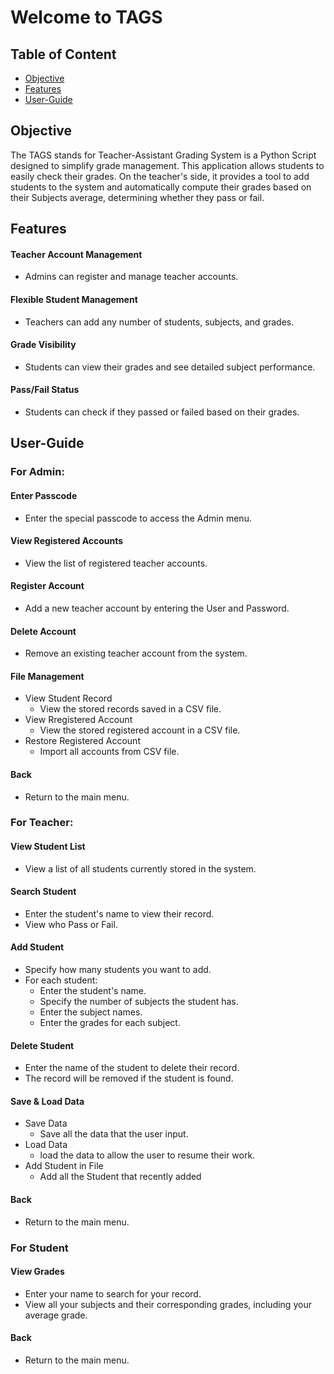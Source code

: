 #  Welcome to TAGS

## Table of Content
- [Objective](#objective)
- [Features](#features)
- [User-Guide](#user-guide)

## Objective

The TAGS stands for Teacher-Assistant Grading System is a Python Script designed to simplify grade management. This application allows students to easily check their grades. On the teacher's side, it provides a tool to add students to the system and automatically compute their grades based on their Subjects average, determining whether they pass or fail.

## Features
#### Teacher Account Management
- Admins can register and manage teacher accounts.
#### Flexible Student Management
- Teachers can add any number of students, subjects, and grades.
#### Grade Visibility
- Students can view their grades and see detailed subject performance.
#### Pass/Fail Status
- Students can check if they passed or failed based on their grades.

## User-Guide

### For Admin:
#### Enter Passcode
- Enter the special passcode to access the Admin menu.
#### View Registered Accounts
- View the list of registered teacher accounts.
#### Register Account
- Add a new teacher account by entering the User and Password.
#### Delete Account
- Remove an existing teacher account from the system.
#### File Management
- View Student Record
    - View the stored records saved in a CSV file.
- View Rregistered Account
    - View the stored registered account in a CSV file.
- Restore Registered Account
    - Import all accounts from CSV file.
#### Back
- Return to the main menu.

### For Teacher:
#### View Student List
- View a list of all students currently stored in the system.
#### Search Student
- Enter the student's name to view their record.
- View who Pass or Fail.
#### Add Student
- Specify how many students you want to add.
- For each student:
    - Enter the student's name.
    - Specify the number of subjects the student has.
    - Enter the subject names.
    - Enter the grades for each subject.
#### Delete Student
- Enter the name of the student to delete their record.
- The record will be removed if the student is found.
#### Save & Load Data
- Save Data
    - Save all the data that the user input.
- Load Data
    - load the data to allow the user to resume their work.
- Add Student in File
    - Add all the Student that recently added
#### Back
- Return to the main menu.

### For Student
#### View Grades
- Enter your name to search for your record.
- View all your subjects and their corresponding grades, including your average grade.
#### Back
- Return to the main menu.




